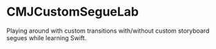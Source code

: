 # CMJCustomSegueLab

Playing around with custom transitions with/without custom storyboard segues while learning Swift.
